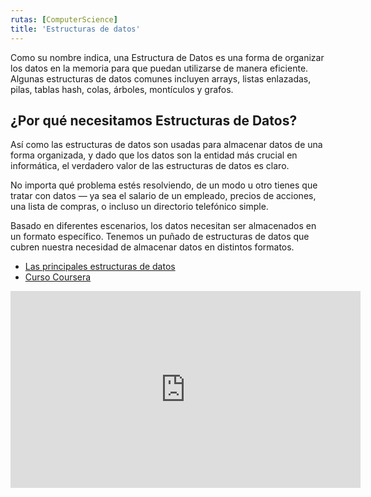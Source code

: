```yaml
---
rutas: [ComputerScience]
title: 'Estructuras de datos'
---
```


Como su nombre indica, una Estructura de Datos es una forma de organizar los datos en la memoria para que puedan utilizarse de manera eficiente. Algunas estructuras de datos comunes incluyen arrays, listas enlazadas, pilas, tablas hash, colas, árboles, montículos y grafos.

## ¿Por qué necesitamos Estructuras de Datos?
Así como las estructuras de datos son usadas para almacenar datos de una forma organizada, y dado que los datos son la entidad más crucial en informática, el verdadero valor de las estructuras de datos es claro.

No importa qué problema estés resolviendo, de un modo u otro tienes que tratar con datos — ya sea el salario de un empleado, precios de acciones, una lista de compras, o incluso un directorio telefónico simple.

Basado en diferentes escenarios, los datos necesitan ser almacenados en un formato específico. Tenemos un puñado de estructuras de datos que cubren nuestra necesidad de almacenar datos en distintos formatos.

* [Las principales estructuras de datos](https://www.freecodecamp.org/espanol/news/las-principales-estructuras-de-datos-que-deberias-saber-para-tu-proxima-entrevista-de-programacion)
* [Curso Coursera](https://www.coursera.org/learn/data-structures-optimizing-performance)

<iframe width="560" height="315" src="https://www.youtube.com/embed/5k2DWMRTXMM?si=433Sl6adzElIQTSs" title="YouTube video player" frameborder="0" allow="accelerometer; autoplay; clipboard-write; encrypted-media; gyroscope; picture-in-picture; web-share" allowfullscreen></iframe>
